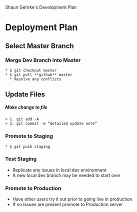 Shaun Gehrke's Development Plan

# Deployment Plan

## Select Master Branch

### Merge Dev Branch into Master
	* $ git checkout master
	* $ git pull **github** master
	  * Resolve any conflicts

## Update Files

##### Make change to file
	> 1. git add -A
	> 2. git commit -m “detailed update note”

### Promote to Staging
	* $ git push staging 

### Test Staging
* Replicate any issues in local dev environment
* A new local dev branch may be needed to start over

### Promote to Production
* Have other users try it out prior to going live in production
* If no issues are present promote to Production server
